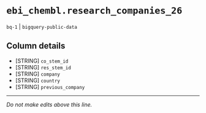 # `ebi_chembl.research_companies_26`
`bq-1` | `bigquery-public-data`

## Column details
* [STRING]    `co_stem_id`
* [STRING]    `res_stem_id`
* [STRING]    `company`
* [STRING]    `country`
* [STRING]    `previous_company`

-------------------------------------------------------------------------------
*Do not make edits above this line.*
